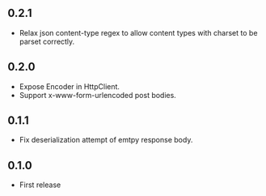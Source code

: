 ## 0.2.1
- Relax json content-type regex to allow content types with charset to be parset correctly.

## 0.2.0
- Expose Encoder in HttpClient.
- Support x-www-form-urlencoded post bodies.

## 0.1.1
- Fix deserialization attempt of emtpy response body.

## 0.1.0
- First release

